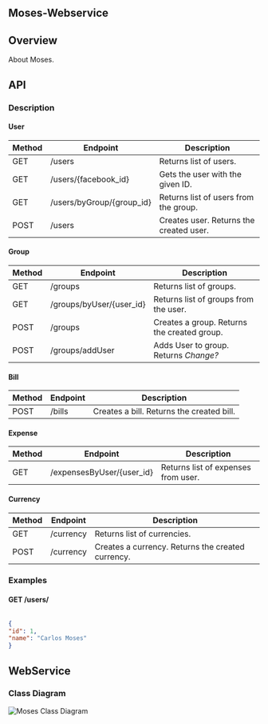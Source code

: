 ## Moses-Webservice

## Overview
About Moses.

## API
### Description

#### User

Method |          Endpoint           | Description
-------|-----------------------------|-------------
GET    | /users                      | Returns list of users.
GET    | /users/{facebook_id}        | Gets the user with the given ID.
GET    | /users/byGroup/{group_id}   | Returns list of users from the group.
POST   | /users                      | Creates user. Returns the created user.


#### Group

Method |         Endpoint            | Description
-------|-----------------------------|-------------
GET    | /groups                     | Returns list of groups.
GET    | /groups/byUser/{user_id}    | Returns list of groups from the user.
POST   | /groups                     | Creates a group. Returns the created group.
POST   | /groups/addUser             | Adds User to group. Returns *Change?*


#### Bill

Method |         Endpoint            | Description
-------|-----------------------------|-------------
POST   | /bills                      | Creates a bill. Returns the created bill.

#### Expense

Method |         Endpoint            | Description
-------|-----------------------------|-------------
GET    | /expensesByUser/{user_id}   | Returns list of expenses from user.

#### Currency

Method |        Endpoint              | Description
-------|------------------------------|-------------
GET    | /currency                    | Returns list of currencies.
POST   | /currency                    | Creates a currency. Returns the created currency.

### Examples

#### GET /users/
```json

{
"id": 1,
"name": "Carlos Moses"
}
```

## WebService

### Class Diagram
![Moses Class Diagram](https://github.com/danielmapar/MosesWebservice/blob/master/documentation/MosesClassDiagram.png)
